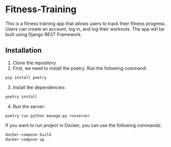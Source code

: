 # Fitness-Training
This is a fitness training app that allows users to track their fitness progress. Users can create an account, log in, and log their workouts. The app will be built using Django REST Framework.

## Installation
1. Clone the repository
2. First, we need to install the poetry. Run the following command:
```bash
pip install poetry
```
3. Install the dependencies:
```bash
poetry install
```
4. Run the server:
```bash
poetry run python manage.py runserver
```

If you want to run project in Docker, you can use the following commands:
```bash
docker-compose build
docker-compose up
```
